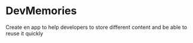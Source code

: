 # DevMemories
Create en app to help developers to store different content and be able to reuse it quickly 
